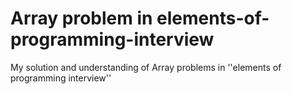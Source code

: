 # Array problem in elements-of-programming-interview
My solution and understanding of Array problems in ''elements of programming interview''
